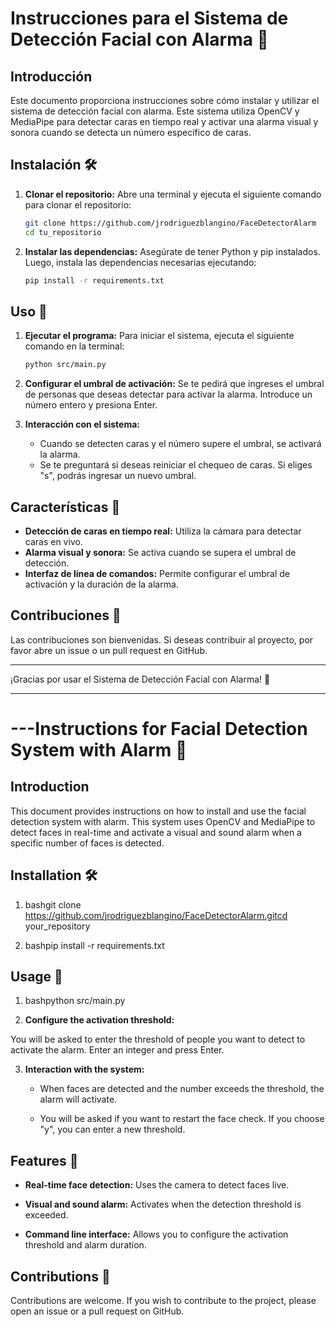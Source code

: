 # Instrucciones para el Sistema de Detección Facial con Alarma 🚨
 
## Introducción

Este documento proporciona instrucciones sobre cómo instalar y utilizar el sistema de detección facial con alarma. Este sistema utiliza OpenCV y MediaPipe para detectar caras en tiempo real y activar una alarma visual y sonora cuando se detecta un número específico de caras.

## Instalación 🛠️

1. **Clonar el repositorio:**
   Abre una terminal y ejecuta el siguiente comando para clonar el repositorio:
   ```bash
   git clone https://github.com/jrodriguezblangino/FaceDetectorAlarm
   cd tu_repositorio
   ```

2. **Instalar las dependencias:**
   Asegúrate de tener Python y pip instalados. Luego, instala las dependencias necesarias ejecutando:
   ```bash
   pip install -r requirements.txt
   ```

## Uso 🚀

1. **Ejecutar el programa:**
   Para iniciar el sistema, ejecuta el siguiente comando en la terminal:
   ```bash
   python src/main.py
   ```

2. **Configurar el umbral de activación:**
   Se te pedirá que ingreses el umbral de personas que deseas detectar para activar la alarma. Introduce un número entero y presiona Enter.

3. **Interacción con el sistema:**
   - Cuando se detecten caras y el número supere el umbral, se activará la alarma.
   - Se te preguntará si deseas reiniciar el chequeo de caras. Si eliges "s", podrás ingresar un nuevo umbral.

## Características 🌟

- **Detección de caras en tiempo real:** Utiliza la cámara para detectar caras en vivo.
- **Alarma visual y sonora:** Se activa cuando se supera el umbral de detección.
- **Interfaz de línea de comandos:** Permite configurar el umbral de activación y la duración de la alarma.

## Contribuciones 🤝

Las contribuciones son bienvenidas. Si deseas contribuir al proyecto, por favor abre un issue o un pull request en GitHub.

---

¡Gracias por usar el Sistema de Detección Facial con Alarma! 🎉


---



---Instructions for Facial Detection System with Alarm 🚨
======================================================

Introduction
------------

This document provides instructions on how to install and use the facial detection system with alarm. This system uses OpenCV and MediaPipe to detect faces in real-time and activate a visual and sound alarm when a specific number of faces is detected.

Installation 🛠️
----------------

1.  bashgit clone https://github.com/jrodriguezblangino/FaceDetectorAlarm.gitcd your\_repository
    
2.  bashpip install -r requirements.txt
    

Usage 🚀
--------

1.  bashpython src/main.py
    
2.  **Configure the activation threshold:**

You will be asked to enter the threshold of people you want to detect to activate the alarm. Enter an integer and press Enter.
    
3.  **Interaction with the system:**
    
    *   When faces are detected and the number exceeds the threshold, the alarm will activate.
        
    *   You will be asked if you want to restart the face check. If you choose "y", you can enter a new threshold.
        

Features 🌟
-----------

*   **Real-time face detection:** Uses the camera to detect faces live.
    
*   **Visual and sound alarm:** Activates when the detection threshold is exceeded.
    
*   **Command line interface:** Allows you to configure the activation threshold and alarm duration.
    

Contributions 🤝
----------------

Contributions are welcome. If you wish to contribute to the project, please open an issue or a pull request on GitHub.
